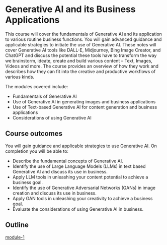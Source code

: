 # Generative AI and its Business Applications

This course will cover the fundamentals of Generative AI and its application to various routine business functions. You will gain advanced guidance and applicable strategies to initiate the use of Generative AI.
These notes will cover Generative AI tools like DALL-E, Midjourney, Bing Image Creator, and ChatGPT and discuss the potential these tools have to transform the way we brainstorm, ideate, create and build various content – Text, Images, Videos and more. The course provides an overview of how they work and describes how they can fit into the creative and productive workflows of various kinds.

The modules covered include:

- Fundamentals of Generative AI
- Use of Generative AI in generating images and business applications
- Use of Text-based Generative AI for content generation and business applications
- Considerations of using Generative AI

## Course outcomes

You will gain guidance and applicable strategies to use Generative AI. On completion you will be able to:

- Describe the fundamental concepts of Generative AI.
- Identify the use of Large Language Models (LLMs) in text based Generative AI and discuss its use in business.
- Apply LLM tools in unleashing your content potential to achieve a business goal.
- Identify the use of Generative Adversarial Networks (GANs) in image creation and discuss its use in business.
- Apply GAN tools in unleashing your creativity to achieve a business goal.
- Evaluate the considerations of using Generative AI in business.

## Outline

[module-1](\fundamentals.md)